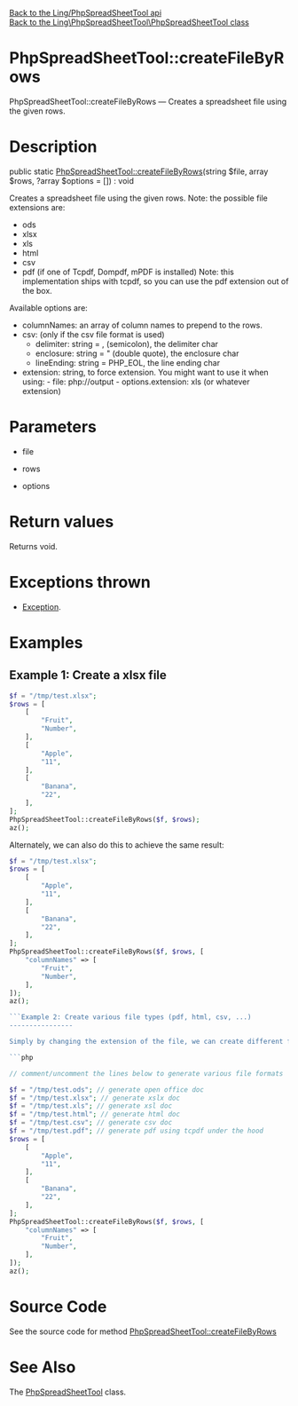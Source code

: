 [Back to the Ling/PhpSpreadSheetTool api](https://github.com/lingtalfi/PhpSpreadSheetTool/blob/master/doc/api/Ling/PhpSpreadSheetTool.md)<br>
[Back to the Ling\PhpSpreadSheetTool\PhpSpreadSheetTool class](https://github.com/lingtalfi/PhpSpreadSheetTool/blob/master/doc/api/Ling/PhpSpreadSheetTool/PhpSpreadSheetTool.md)


PhpSpreadSheetTool::createFileByRows
================



PhpSpreadSheetTool::createFileByRows — Creates a spreadsheet file using the given rows.




Description
================


public static [PhpSpreadSheetTool::createFileByRows](https://github.com/lingtalfi/PhpSpreadSheetTool/blob/master/doc/api/Ling/PhpSpreadSheetTool/PhpSpreadSheetTool/createFileByRows.md)(string $file, array $rows, ?array $options = []) : void




Creates a spreadsheet file using the given rows.
Note: the possible file extensions are:
- ods
- xlsx
- xls
- html
- csv
- pdf (if one of Tcpdf, Dompdf, mPDF is installed)
     Note: this implementation ships with tcpdf, so you
     can use the pdf extension out of the box.




Available options are:
- columnNames: an array of column names to prepend to the rows.
- csv: (only if the csv file format is used)
     - delimiter: string = , (semicolon), the delimiter char
     - enclosure: string = " (double quote), the enclosure char
     - lineEnding: string = PHP_EOL, the line ending char
- extension: string, to force extension.
         You might want to use it when using:
             - file: php://output
             - options.extension: xls (or whatever extension)




Parameters
================


- file

    

- rows

    

- options

    


Return values
================

Returns void.


Exceptions thrown
================

- [Exception](http://php.net/manual/en/class.exception.php).&nbsp;





Examples
================

Example 1: Create a xlsx file
----------------

```php
$f = "/tmp/test.xlsx";
$rows = [
    [
        "Fruit",
        "Number",
    ],
    [
        "Apple",
        "11",
    ],
    [
        "Banana",
        "22",
    ],
];
PhpSpreadSheetTool::createFileByRows($f, $rows);
az();

```


Alternately, we can also do this to achieve the same result:


```php
$f = "/tmp/test.xlsx";
$rows = [
    [
        "Apple",
        "11",
    ],
    [
        "Banana",
        "22",
    ],
];
PhpSpreadSheetTool::createFileByRows($f, $rows, [
    "columnNames" => [
        "Fruit",
        "Number",
    ],
]);
az();

```Example 2: Create various file types (pdf, html, csv, ...)
----------------

Simply by changing the extension of the file, we can create different file types: 

```php

// comment/uncomment the lines below to generate various file formats 

$f = "/tmp/test.ods"; // generate open office doc
$f = "/tmp/test.xlsx"; // generate xslx doc
$f = "/tmp/test.xls"; // generate xsl doc
$f = "/tmp/test.html"; // generate html doc
$f = "/tmp/test.csv"; // generate csv doc
$f = "/tmp/test.pdf"; // generate pdf using tcpdf under the hood
$rows = [
    [
        "Apple",
        "11",
    ],
    [
        "Banana",
        "22",
    ],
];
PhpSpreadSheetTool::createFileByRows($f, $rows, [
    "columnNames" => [
        "Fruit",
        "Number",
    ],
]);
az();

```

Source Code
===========
See the source code for method [PhpSpreadSheetTool::createFileByRows](https://github.com/lingtalfi/PhpSpreadSheetTool/blob/master/PhpSpreadSheetTool.php#L55-L117)


See Also
================

The [PhpSpreadSheetTool](https://github.com/lingtalfi/PhpSpreadSheetTool/blob/master/doc/api/Ling/PhpSpreadSheetTool/PhpSpreadSheetTool.md) class.



